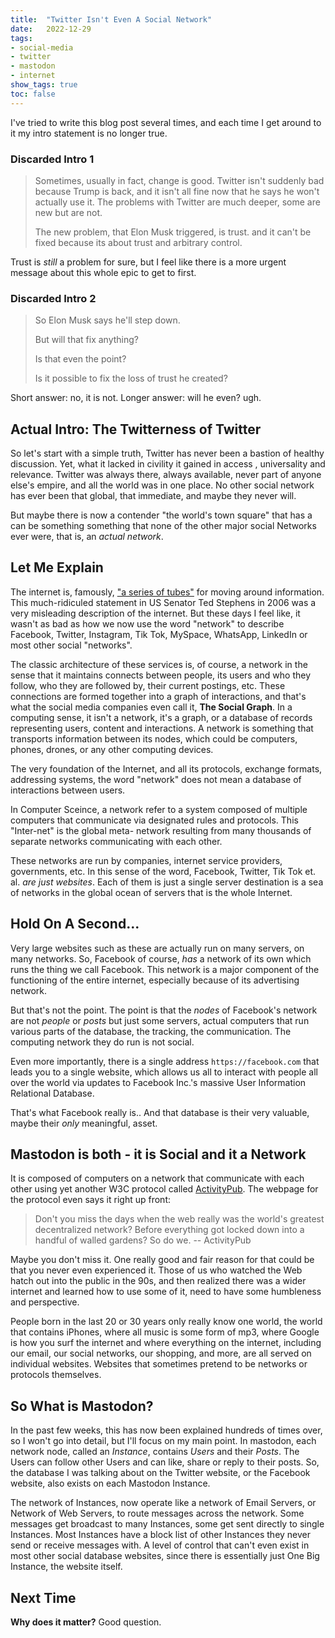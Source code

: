 ```yaml
---
title:	"Twitter Isn't Even A Social Network"
date:	2022-12-29
tags: 
- social-media
- twitter
- mastodon
- internet
show_tags: true
toc: false
---
```


I've tried to write this blog post several times, and each time I get around to it my intro statement is no longer true.


### Discarded Intro 1

> Sometimes, usually in fact, change is good. Twitter isn't suddenly bad because Trump is back, and it isn't all fine now that he says he won't actually use it. 
> The problems with Twitter are much deeper, some are new but are not. 
> 
> The new problem, that Elon Musk triggered, is trust. and it can't be fixed because its about trust and arbitrary control. 

Trust is *still* a problem for sure, but I feel like there is a more urgent message about this whole epic to get to first.

### Discarded Intro 2

>So Elon Musk says he'll step down. 
> 
>But will that fix anything? 
>
>Is that even the point? 
>
>Is it possible to fix the loss of trust he created? 

Short answer: no, it is not. Longer answer: will he even? ugh.

## Actual Intro: The Twitterness of Twitter
So let's start with a simple truth, Twitter has never been a bastion of healthy discussion. 
Yet, what it lacked in civility it gained in access , universality and relevance. 
Twitter was always there, always available, never part of anyone else's empire, and all the world was in one place. 
No other social network has ever been that global, that immediate, and maybe they never will.

But maybe there is now a contender "the world's town square" that has a can be something something that none of the other major social Networks ever were, that is, an *actual network*. 


## Let Me Explain
The internet is, famously, ["a series of tubes"](https://en.wikipedia.org/wiki/Series_of_tubes) for moving around information. This much-ridiculed statement in US Senator Ted Stephens in 2006 was a very misleading description of the internet. But these days I feel like, it wasn't as bad as how we now use the word "network" to describe Facebook, Twitter, Instagram, Tik Tok, MySpace, WhatsApp, LinkedIn or most other social "networks". 

The classic architecture of these services is, of course, a network in the sense that it maintains connects between people, its users and who they follow, who they are followed by, their current postings, etc. These connections are formed together into a graph of interactions, and that's what the social media companies even call it, **The Social Graph**. In a computing sense, it isn't a network, it's a graph, or a database of records representing users, content and interactions. A network is something that transports information between its nodes, which could be computers, phones, drones, or any other computing devices.

The very foundation of the Internet, and all its protocols, exchange formats, addressing systems, the word "network" does not mean a database of interactions between users. 

In Computer Sceince, a network refer to a system composed of multiple computers that communicate via designated rules and protocols. This "Inter-net" is the global meta- network resulting from many thousands of separate networks communicating with each other. 

These networks are run by companies, internet service providers,
governments, etc. In this sense of the word, Facebook, Twitter, Tik Tok et. al. *are just websites*. 
Each of them is just a single server destination is a sea of networks in the global ocean of servers that is the whole Internet. 


## Hold On A Second...
Very large websites such as these are actually run on many servers, on many networks.  So, Facebook of course, *has* a network of its own which runs the thing we call Facebook. 
This network is a major component of the functioning of the entire internet, especially because of its advertising network.

But that's not the point. The point is that the *nodes* of Facebook's network are not *people* or *posts* but just some servers, actual computers that run various parts of the database, the tracking, the communication. The computing network they do run is not social.

Even more importantly, there is a single address `https://facebook.com` that leads you to a single website, which allows us all to interact with people all over the world via updates to Facebook Inc.'s massive User Information Relational Database. 

That's what Facebook really is.. 
And that database is their very valuable, maybe their *only* meaningful, asset. 


## Mastodon is both - it is Social and it a Network


It is composed of computers on a network that communicate with each other using yet another W3C protocol called [ActivityPub](https://activitypub.rocks/). The webpage for the protocol even says it right up front:

> Don't you miss the days when the web really was the world's greatest decentralized network? Before everything got locked down into a handful of walled gardens? So do we. -- ActivityPub


Maybe you don't miss it. One really good and fair reason for that could be that you never even experienced it. Those of us who watched the Web hatch out into the public in the 90s, and then realized there was a wider internet and learned how to use some of it, need to have some humbleness and perspective. 

People born in the last 20 or 30 years only really know one world, the world that contains iPhones, where all music is some form of mp3, where Google is how you surf the internet and where everything on the internet, including our email, our social networks, our shopping, and more, are all served on individual websites. Websites that sometimes pretend to be networks or protocols themselves. 



## So What is Mastodon?

In the past few weeks, this has now been explained hundreds of times over, so I won't go into detail, but I'll focus on my main point.
In mastodon, each network node, called an *Instance*, contains *Users* and their *Posts*. The Users can follow other Users and can like, share or reply to their posts. So, the database I was talking about on the Twitter website, or the Facebook website, also exists on each Mastodon Instance. 

The network of Instances, now operate like a network of Email Servers, or Network of Web Servers, to route messages across the network. Some messages get broadcast to many Instances, some get sent directly to single Instances. Most Instances have a block list of other Instances they never send or receive messages with. A level of control that can't even exist in most other social database websites, since there is essentially just One Big Instance, the website itself.

## Next Time
**Why does it matter?** Good question.
